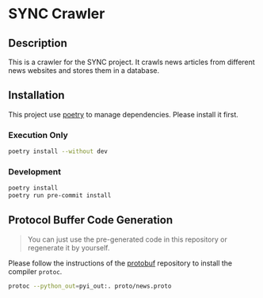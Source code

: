 # SYNC Crawler

## Description

This is a crawler for the SYNC project. It crawls news articles from different news websites and stores them in a database.

## Installation

This project use [poetry](https://python-poetry.org/) to manage dependencies. Please install it first.

### Execution Only

```bash
poetry install --without dev
```

### Development

```bash
poetry install
poetry run pre-commit install
```

## Protocol Buffer Code Generation

> You can just use the pre-generated code in this repository or regenerate it by yourself.

Please follow the instructions of the [protobuf](https://github.com/protocolbuffers/protobuf) repository to install the compiler `protoc`.

```bash
protoc --python_out=pyi_out:. proto/news.proto
```
